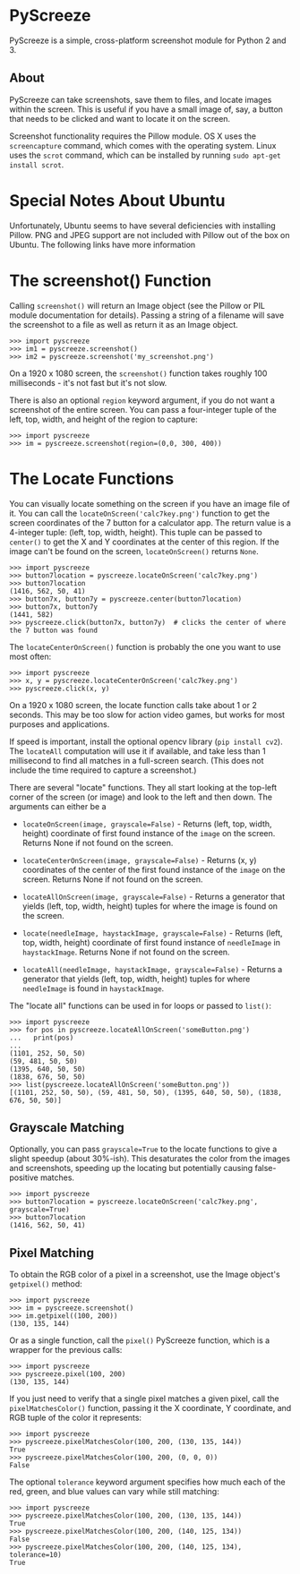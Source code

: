 PyScreeze
=========

PyScreeze is a simple, cross-platform screenshot module for Python 2 and 3.

About
-----

PyScreeze can take screenshots, save them to files, and locate images within the screen. This is useful if you have a small image of, say, a button that needs to be clicked and want to locate it on the screen.

Screenshot functionality requires the Pillow module. OS X uses the `screencapture` command, which comes with the operating system. Linux uses the `scrot` command, which can be installed by running `sudo apt-get install scrot`.

Special Notes About Ubuntu
==========================

Unfortunately, Ubuntu seems to have several deficiencies with installing Pillow. PNG and JPEG support are not included with Pillow out of the box on Ubuntu. The following links have more information

The screenshot() Function
=========================

Calling `screenshot()` will return an Image object (see the Pillow or PIL module documentation for details). Passing a string of a filename will save the screenshot to a file as well as return it as an Image object.

    >>> import pyscreeze
    >>> im1 = pyscreeze.screenshot()
    >>> im2 = pyscreeze.screenshot('my_screenshot.png')

On a 1920 x 1080 screen, the `screenshot()` function takes roughly 100 milliseconds - it's not fast but it's not slow.

There is also an optional `region` keyword argument, if you do not want a screenshot of the entire screen. You can pass a four-integer tuple of the left, top, width, and height of the region to capture:

    >>> import pyscreeze
    >>> im = pyscreeze.screenshot(region=(0,0, 300, 400))

The Locate Functions
====================

You can visually locate something on the screen if you have an image file of it. You can call the `locateOnScreen('calc7key.png')` function to get the screen coordinates of the 7 button for a calculator app. The return value is a 4-integer tuple: (left, top, width, height). This tuple can be passed to `center()` to get the X and Y coordinates at the center of this region. If the image can't be found on the screen, `locateOnScreen()` returns `None`.

    >>> import pyscreeze
    >>> button7location = pyscreeze.locateOnScreen('calc7key.png')
    >>> button7location
    (1416, 562, 50, 41)
    >>> button7x, button7y = pyscreeze.center(button7location)
    >>> button7x, button7y
    (1441, 582)
    >>> pyscreeze.click(button7x, button7y)  # clicks the center of where the 7 button was found

The `locateCenterOnScreen()` function is probably the one you want to use most often:

    >>> import pyscreeze
    >>> x, y = pyscreeze.locateCenterOnScreen('calc7key.png')
    >>> pyscreeze.click(x, y)

On a 1920 x 1080 screen, the locate function calls take about 1 or 2 seconds. This may be too slow for action video games, but works for most purposes and applications.

If speed is important, install the optional opencv library (`pip install cv2`). The `locateAll` computation will use it if available, and take less than 1 millisecond to find all matches in a full-screen search. (This does not include the time required to capture a screenshot.)

There are several "locate" functions. They all start looking at the top-left corner of the screen (or image) and look to the left and then down. The arguments can either be a

- `locateOnScreen(image, grayscale=False)` - Returns (left, top, width, height) coordinate of first found instance of the `image` on the screen. Returns None if not found on the screen.

- `locateCenterOnScreen(image, grayscale=False)` - Returns (x, y) coordinates of the center of the first found instance of the `image` on the screen. Returns None if not found on the screen.

- `locateAllOnScreen(image, grayscale=False)` - Returns a generator that yields (left, top, width, height) tuples for where the image is found on the screen.

- `locate(needleImage, haystackImage, grayscale=False)` - Returns (left, top, width, height) coordinate of first found instance of `needleImage` in `haystackImage`. Returns None if not found on the screen.

- `locateAll(needleImage, haystackImage, grayscale=False)` - Returns a generator that yields (left, top, width, height) tuples for where `needleImage` is found in `haystackImage`.

The "locate all" functions can be used in for loops or passed to `list()`:

    >>> import pyscreeze
    >>> for pos in pyscreeze.locateAllOnScreen('someButton.png')
    ...   print(pos)
    ...
    (1101, 252, 50, 50)
    (59, 481, 50, 50)
    (1395, 640, 50, 50)
    (1838, 676, 50, 50)
    >>> list(pyscreeze.locateAllOnScreen('someButton.png'))
    [(1101, 252, 50, 50), (59, 481, 50, 50), (1395, 640, 50, 50), (1838, 676, 50, 50)]

Grayscale Matching
------------------

Optionally, you can pass `grayscale=True` to the locate functions to give a slight speedup (about 30%-ish). This desaturates the color from the images and screenshots, speeding up the locating but potentially causing false-positive matches.

    >>> import pyscreeze
    >>> button7location = pyscreeze.locateOnScreen('calc7key.png', grayscale=True)
    >>> button7location
    (1416, 562, 50, 41)

Pixel Matching
--------------

To obtain the RGB color of a pixel in a screenshot, use the Image object's `getpixel()` method:

    >>> import pyscreeze
    >>> im = pyscreeze.screenshot()
    >>> im.getpixel((100, 200))
    (130, 135, 144)

Or as a single function, call the `pixel()` PyScreeze function, which is a wrapper for the previous calls:

    >>> import pyscreeze
    >>> pyscreeze.pixel(100, 200)
    (130, 135, 144)

If you just need to verify that a single pixel matches a given pixel, call the `pixelMatchesColor()` function, passing it the X coordinate, Y coordinate, and RGB tuple of the color it represents:

    >>> import pyscreeze
    >>> pyscreeze.pixelMatchesColor(100, 200, (130, 135, 144))
    True
    >>> pyscreeze.pixelMatchesColor(100, 200, (0, 0, 0))
    False

The optional `tolerance` keyword argument specifies how much each of the red, green, and blue values can vary while still matching:

    >>> import pyscreeze
    >>> pyscreeze.pixelMatchesColor(100, 200, (130, 135, 144))
    True
    >>> pyscreeze.pixelMatchesColor(100, 200, (140, 125, 134))
    False
    >>> pyscreeze.pixelMatchesColor(100, 200, (140, 125, 134), tolerance=10)
    True
